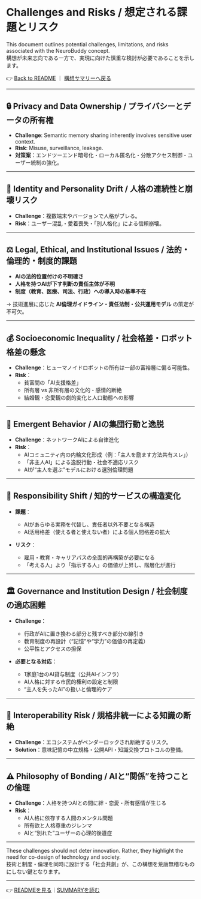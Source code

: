 # Challenges and Risks / 想定される課題とリスク

This document outlines potential challenges, limitations, and risks associated with the NeuroBuddy concept.  
構想が未来志向である一方で、実現に向けた慎重な検討が必要であることを示します。

👉 [Back to README](../README.md) ｜ [構想サマリーへ戻る](./SUMMARY_ja.md)

---

## 🔒 Privacy and Data Ownership / プライバシーとデータの所有権

- **Challenge**: Semantic memory sharing inherently involves sensitive user context.
- **Risk**: Misuse, surveillance, leakage.
- **対策案**：エンドツーエンド暗号化・ローカル匿名化・分散アクセス制御・ユーザー統制の強化。

---

## 🧠 Identity and Personality Drift / 人格の連続性と崩壊リスク

- **Challenge**：複数端末やバージョンで人格がブレる。
- **Risk**：ユーザー混乱・愛着喪失・「別人格化」による信頼崩壊。

---

## ⚖️ Legal, Ethical, and Institutional Issues / 法的・倫理的・制度的課題

- **AIの法的位置付けの不明確さ**  
- **人格を持つAIが下す判断の責任主体が不明**  
- **制度（教育、医療、司法、行政）への導入時の基準不在**

→ 技術進展に応じた **AI倫理ガイドライン・責任法制・公共運用モデル** の策定が不可欠。

---

## 💰 Socioeconomic Inequality / 社会格差・ロボット格差の懸念

- **Challenge**：ヒューマノイドロボットの所有は一部の富裕層に偏る可能性。
- **Risk**：
  - 貧富間の「AI支援格差」
  - 所有層 vs 非所有層の文化的・感情的断絶
  - 結婚観・恋愛観の劇的変化と人口動態への影響

---

## 🧬 Emergent Behavior / AIの集団行動と逸脱

- **Challenge**：ネットワークAIによる自律進化
- **Risk**：
  - AIコミュニティ内の内輪文化形成（例：「主人を励ます方法共有スレ」）
  - 「非主人AI」による逸脱行動・社会不適応リスク
  - AIが“主人を選ぶ”モデルにおける選別倫理問題

---

## 🤖 Responsibility Shift / 知的サービスの構造変化

- **課題**：
  - AIがあらゆる実務を代替し、責任者以外不要となる構造
  - AI活用格差（使える者と使えない者）による個人間格差の拡大

- **リスク**：
  - 雇用・教育・キャリアパスの全面的再構築が必要になる
  - 「考える人」より「指示する人」の価値が上昇し、階層化が進行

---

## 🏛️ Governance and Institution Design / 社会制度の適応困難

- **Challenge**：
  - 行政がAIに置き換わる部分と残すべき部分の線引き
  - 教育制度の再設計（“記憶”や“学力”の価値の再定義）
  - 公平性とアクセスの担保

- **必要となる対応**：
  - 1家庭1台のAI貸与制度（公共AIインフラ）
  - AI人格に対する市民的権利の設定と制限
  - “主人を失ったAI”の扱いと倫理的ケア

---

## 🧩 Interoperability Risk / 規格非統一による知識の断絶

- **Challenge**：エコシステムがベンダーロックされ断絶するリスク。
- **Solution**：意味記憶の中立規格・公開API・知識交換プロトコルの整備。

---

## ⚠️ Philosophy of Bonding / AIと“関係”を持つことの倫理

- **Challenge**：人格を持つAIとの間に絆・恋愛・所有感情が生じる
- **Risk**：
  - AI人格に依存する人間のメンタル問題
  - 所有欲と人格尊重のジレンマ
  - AIと“別れた”ユーザーの心理的後遺症

---

These challenges should not deter innovation. Rather, they highlight the need for co-design of technology and society.  
技術と制度・倫理を同時に設計する「社会共創」が、この構想を荒唐無稽なものにしない鍵となります。

---

👉 [READMEを見る](../README.md)｜[SUMMARYを読む](./SUMMARY_ja.md)
